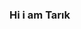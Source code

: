 ### Hi i am Tarık

<!--
**OTSSEC/OTSSEC** is a ✨ _special_ ✨ repository because its `README.md` (this file) appears on your GitHub profile.


- 🔭 I’m currently working on cyber security
- 💻 I’m currently learning web hacking and coding  💻
- 💬 Ask me about ...
- 📫 How to reach me: 
Instagram: instagram.com/tarikssener/
Twitter  : twitter.com/tarikseneer
-  Pronouns: Hacker , Coder 💻
